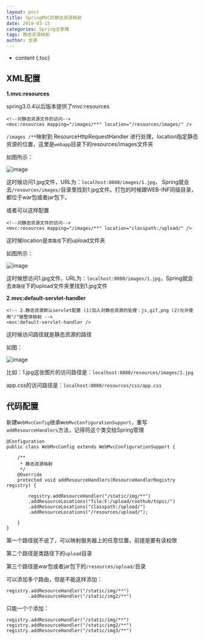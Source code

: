 ```yaml
---
layout: post
title: SpringMVC的静态资源映射
date: 2019-03-15
categories: Spring全家桶
tags: 静态资源映射
author: 龙德
---
```


* content
{:toc}

## XML配置

**1.mvc:resources**

spring3.0.4以后版本提供了mvc:resources

```
<!--对静态资源文件的访问-->
<mvc:resources mapping="/images/**" location="/resources/images/" />
```

`/images /**`映射到 ResourceHttpRequestHandler 进行处理，location指定静态资源的位置，这里是`webapp`目录下的resources/images文件夹




如图所示：

![image](https://miansen.wang/assets/20190315213614.jpg)

这时候访问1.jpg文件，URL为：`localhost:8080/images/1.jpg`，
Spring就会去`/resources/images/`目录里找到1.jpg文件。打包的时候跟WEB-INF同级目录，都位于war包或者jar包下。

或者可以这样配置

```
<!--对静态资源文件的访问-->
<mvc:resources mapping="/images/**" location="classpath:/upload/" />
```
这时候location是`类路径`下的upload文件夹

如图所示：

![image](https://miansen.wang/assets/20190315212906.jpg)

这时候想访问1.jpg文件，URL为：`localhost:8080/images/1.jpg`，Spring就会去`类路径`下的upload文件夹里找到1.jpg文件

**2.mvc:default-servlet-handler**

```
<!-- 2.静态资源默认servlet配置 (1)加入对静态资源的处理：js,gif,png (2)允许使用"/"做整体映射 -->
<mvc:default-servlet-handler />
```

这时候访问路径就是静态资源的路径

如图：

![image](https://miansen.wang/assets/20190315215315.jpg)

比如：1.jpg这张图片的访问路径是：`localhost:8080/resources/images/1.jpg`

app.css的访问路径是：`localhost:8080/resources/css/app.css`

## 代码配置

新建`WebMvcConfig`继承`WebMvcConfigurationSupport`，重写`addResourceHandlers`方法，记得将这个类交给Spring管理

```
@Configuration
public class WebMvcConfig extends WebMvcConfigurationSupport {

	/**
	 * 静态资源映射
	 */
	@Override
	protected void addResourceHandlers(ResourceHandlerRegistry registry) {
		
		registry.addResourceHandler("/static/img/**")
		.addResourceLocations("file:F:/upload/roothub/topic/")
		.addResourceLocations("classpath:/upload/")
		.addResourceLocations("/resources/upload/");
		
	}
}
```

第一个路径就不说了，可以映射服务器上的任意位置，前提是要有读权限

第二个路径是类路径下的`upload`目录

第三个路径是war包或者jar包下的`/resources/upload/`目录

可以添加多个路由，但是不能这样添加：

```
registry.addResourceHandler("/static/img/**")
        .addResourceHandler("/static/img2/**")
```

只能一个个添加：

```
registry.addResourceHandler("/static/img/**")
registry.addResourceHandler("/static/img2/**")
registry.addResourceHandler("/static/img3/**")
```